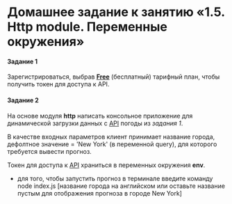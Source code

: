 # Домашнее задание к занятию «1.5. Http module. Переменные окружения»
#### Задание 1
Зарегистрироваться, выбрав [**Free**](https://weatherstack.com/signup/free) (бесплатный) тарифный план, чтобы получить токен для доступа к API.

#### Задание 2
На основе модуля **http** написать консольное приложение для динамической загрузки данных с [API](https://weatherstack.com/) погоды из *задания 1*. 

В качестве входных параметров клиент принимает название города, дефолтное значение = 'New York' (в переменной query), для которого требуется вывести прогноз.

Токен для доступа к [API](https://weatherstack.com/)  храниться в переменных окружения **env**.

* для того, чтобы запустить прогноз в терминале введите команду node index.js [название города на английском или оставьте название пустым для отображения прогноза в городе New York]  
